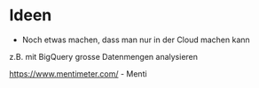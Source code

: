 # Ideen

- Noch etwas machen, dass man nur in der Cloud machen kann

z.B. mit BigQuery grosse Datenmengen analysieren

https://www.mentimeter.com/ - Menti

